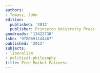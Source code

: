 ```yaml
---
authors:
- Tomasi, John
edition:
  published: '2012'
  publisher: Princeton University Press
goodreads: '13422738'
isbn: '9780691144467'
published: '2012'
subjects:
- liberalism
- political-philosophy
title: Free Market Fairness
---
```



